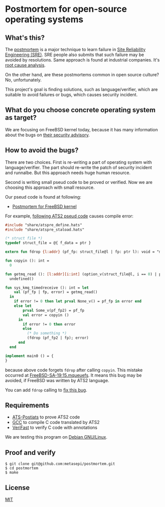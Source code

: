 # Postmortem for open-source operating systems

## What's this?

The [postmortem](https://landing.google.com/sre/sre-book/chapters/postmortem-culture/) is a major technique to learn failure in [Site Reliability Engineering (SRE)](https://en.wikipedia.org/wiki/Site_Reliability_Engineering).
SRE people also submits that such failure may be avoided by resolutions.
Same approach is found at industrial companies.
It's [root cause analysis](https://en.wikipedia.org/wiki/Root_cause_analysis).

On the other hand, are these postmortems common in open source culture?
No, unfortunately.

This project's goal is finding solutions, such as language/verifier, which are suitable to avoid failures or bugs, which causes security incident.

## What do you choose concrete operating system as target?

We are focusing on FreeBSD kernel today, because it has many information about the bugs on [their security advisory](https://www.freebsd.org/security/advisories.html).

## How to avoid the bugs?

There are two choices.
First is re-writing a part of operating system with language/verifier.
The part should re-write the patch of security incident and runnalbe.
But this approach needs huge human resource.

Second is writing small pseud code to be proved or verified.
Now we are choosing this approach with small resource.

Our pseud code is found at following:

* [Postmortem for FreeBSD kernel](./Security-Advisory/FreeBSD-kernel)

For example, [following ATS2 pseud code](./Security-Advisory/FreeBSD-kernel/FreeBSD-SA-19:15.mqueuefs/Resolution/ATS2/error/main.dats) causes compile error:

```ats
#include "share/atspre_define.hats"
#include "share/atspre_staload.hats"

(* struct file *)
typedef struct_file = @{ f_data = ptr }

extern fun fdrop {l:addr} (pf_fp: struct_file@l | fp: ptr l): void = "mac#free"

fun copyin (): int =
  0

fun getmq_read (): [l:addr][i:int] (option_v(struct_file@l, i == 0) | ptr l, int i) =
  undefined()

fun sys_kmq_timedreceive (): int = let
    val (pf_fp | fp, error) = getmq_read()
  in
    if error != 0 then let prval None_v() = pf_fp in error end
    else let
        prval Some_v(pf_fp2) = pf_fp
        val error = copyin ()
      in
        if error != 0 then error
        else
          (* Do something *)
          (fdrop (pf_fp2 | fp); error)
      end
  end

implement main0 () = {
}
```

because above code forgets `fdrop` after calling `copyin`.
This mistake occurred at [FreeBSD-SA-19:15.mqueuefs](./Security-Advisory/FreeBSD-kernel/FreeBSD-SA-19:15.mqueuefs).
It means this bug may be avoided, if FreeBSD was written by ATS2 language.

You can add `fdrop` calling to [fix this bug](./Security-Advisory/FreeBSD-kernel/FreeBSD-SA-19:15.mqueuefs/Resolution/ATS2/fix/main.dats).

## Requirements

* [ATS-Postiats](http://www.ats-lang.org/) to prove ATS2 code
* [GCC](https://gcc.gnu.org/) to compile C code translated by ATS2
* [VeriFast](https://github.com/verifast/verifast) to verify C code with annotations

We are testing this program on [Debian GNU/Linux](https://www.debian.org/).

## Proof and verify

```
$ git clone git@github.com:metasepi/postmortem.git
$ cd postmortem
$ make
```

## License

[MIT](./LICENSE)

